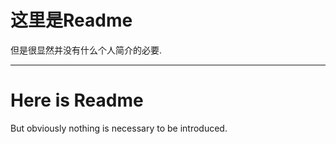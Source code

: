 [](https://github.com/HissekiWriting/HissekiWriting.Github.io/blob/main/Pictures/BOOOOOOMMMMM.webp)

# 这里是Readme

但是很显然并没有什么个人简介的必要.

----

# Here is Readme

But obviously nothing is necessary to be introduced.
